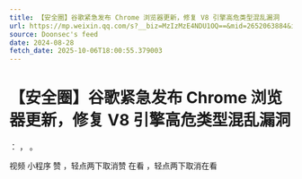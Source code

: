 ```yaml
---
title: 【安全圈】谷歌紧急发布 Chrome 浏览器更新，修复 V8 引擎高危类型混乱漏洞
url: https://mp.weixin.qq.com/s?__biz=MzIzMzE4NDU1OQ==&mid=2652063884&idx=1&sn=2d5740ba2fdfb8a2e1aa220e2a5b1661
source: Doonsec's feed
date: 2024-08-28
fetch_date: 2025-10-06T18:00:55.379003
---
```


# 【安全圈】谷歌紧急发布 Chrome 浏览器更新，修复 V8 引擎高危类型混乱漏洞

：
，
。

视频
小程序
赞
，轻点两下取消赞
在看
，轻点两下取消在看